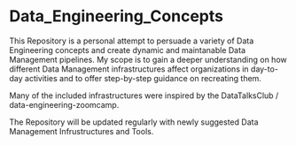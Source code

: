 # Data_Engineering_Concepts
This Repository is a personal attempt to persuade a variety of Data Engineering concepts and create dynamic and maintanable Data Management pipelines. My scope is to gain a deeper understanding on how different Data Management infrastructures affect organizations in day-to-day activities and to offer step-by-step guidance on recreating them.

Many of the included infrastructures were inspired by the DataTalksClub / data-engineering-zoomcamp.

The Repository will be updated regularly with newly suggested Data Management Infrustructures and Tools.
